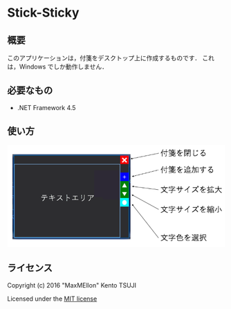 # Stick-Sticky

概要
---

このアプリケーションは，付箋をデスクトップ上に作成するものです．
これは，Windows でしか動作しません．

必要なもの
---

- .NET Framework 4.5

使い方
---

![](./.i/demo.ja.png)

ライセンス
---

Copyright (c) 2016 "MaxMEllon" Kento TSUJI

Licensed under the [MIT license](./LICENSE.txt)

